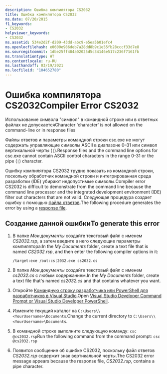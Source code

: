 ```yaml
---
description: Ошибка компилятора CS2032
title: Ошибка компилятора CS2032
ms.date: 07/20/2015
f1_keywords:
- CS2032
helpviewer_keywords:
- CS2032
ms.assetid: 534e2d2f-d209-43dd-abc9-e5ea5b01efc4
ms.openlocfilehash: e0600e986deb7a28dd8b9c1e55fb28cccf33d7e8
ms.sourcegitcommit: 1dbe25ff484a02025d5c34146e517c236f7161fb
ms.translationtype: HT
ms.contentlocale: ru-RU
ms.lasthandoff: 03/19/2021
ms.locfileid: "104652780"
---
```

# <a name="compiler-error-cs2032"></a><span data-ttu-id="1475e-103">Ошибка компилятора CS2032</span><span class="sxs-lookup"><span data-stu-id="1475e-103">Compiler Error CS2032</span></span>

<span data-ttu-id="1475e-104">Использование символа "символ" в командной строке или в ответных файлах не допускается</span><span class="sxs-lookup"><span data-stu-id="1475e-104">Character 'character' is not allowed on the command-line or in response files</span></span>

 <span data-ttu-id="1475e-105">Файлы ответов и параметры командной строки csc.exe не могут содержать управляющие символы ASCII в диапазоне 0–31 или символ вертикальной черты (`|`).</span><span class="sxs-lookup"><span data-stu-id="1475e-105">Response files and the command line options for csc.exe cannot contain ASCII control characters in the range 0-31 or the pipe (`|`) character.</span></span>

 <span data-ttu-id="1475e-106">Ошибку компилятора CS2032 трудно показать из командной строки, поскольку обработчик командной строки и интегрированная среда разработки (IDE) убирают недопустимые символы.</span><span class="sxs-lookup"><span data-stu-id="1475e-106">Compiler error CS2032 is difficult to demonstrate from the command line because the command line processor and the integrated development environment (IDE) filter out characters that are not valid.</span></span> <span data-ttu-id="1475e-107">Следующая процедура создает ошибку с помощью [файла ответов](../compiler-options/miscellaneous.md#responsefiles).</span><span class="sxs-lookup"><span data-stu-id="1475e-107">The following procedure generates the error by using a [response file](../compiler-options/miscellaneous.md#responsefiles).</span></span>

## <a name="to-generate-this-error"></a><span data-ttu-id="1475e-108">Создание данной ошибки</span><span class="sxs-lookup"><span data-stu-id="1475e-108">To generate this error</span></span>

1. <span data-ttu-id="1475e-109">В папке *Мои документы* создайте текстовый файл с именем *CS2032.rsp*, а затем введите в него следующие параметры компилятора:</span><span class="sxs-lookup"><span data-stu-id="1475e-109">In the *My Documents* folder, create a text file that is named *CS2032.rsp*, and then enter the following compiler options in it:</span></span>
  
    ```console
    /target:exe /out:cs|2032.exe cs2032.cs
    ```

2. <span data-ttu-id="1475e-110">В папке *Мои документы* создайте текстовый файл с именем *cs2032.cs* с любым содержанием.</span><span class="sxs-lookup"><span data-stu-id="1475e-110">In the *My Documents* folder, create a text file that's named *cs2032.cs* and that contains whatever you want.</span></span>

3. <span data-ttu-id="1475e-111">Откройте [Командную строку разработчика или PowerShell для разработчиков в Visual Studio](/visualstudio/ide/reference/command-prompt-powershell).</span><span class="sxs-lookup"><span data-stu-id="1475e-111">Open [Visual Studio Developer Command Prompt or Visual Studio Developer PowerShell](/visualstudio/ide/reference/command-prompt-powershell).</span></span>

4. <span data-ttu-id="1475e-112">Измените текущий каталог на `C:\Users\\<YourUsername>\Documents`.</span><span class="sxs-lookup"><span data-stu-id="1475e-112">Change the current directory to `C:\Users\\<YourUsername>\Documents`.</span></span>

5. <span data-ttu-id="1475e-113">В командной строке выполните следующую команду: `csc @cs2032.rsp`</span><span class="sxs-lookup"><span data-stu-id="1475e-113">Run the following command from the command prompt: `csc @cs2032.rsp`</span></span>

6. <span data-ttu-id="1475e-114">Появится сообщение об ошибке CS2032, поскольку файл ответов *CS2032.rsp* содержит знак вертикальной черты.</span><span class="sxs-lookup"><span data-stu-id="1475e-114">The CS2032 error message appears because the response file, *CS2032.rsp*, contains a pipe character.</span></span>
